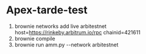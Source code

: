 # Apex-tarde-test


1. brownie networks add live arbitestnet host=https://rinkeby.arbitrum.io/rpc chainid=421611
2. brownie compile
3. brownie run amm.py --network arbitestnet
